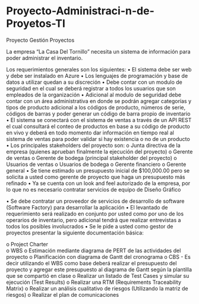 # Proyecto-Administraci-n-de-Proyetos-TI
Proyecto Gestión Proyectos


La empresa “La Casa Del Tornillo” necesita un sistema de información para poder administrar el inventario. 
 
Los requerimientos generales son los siguientes: 
• El sistema debe ser web y debe ser instalado en Azure 
• Los lenguajes de programación y base de datos a utilizar quedan a su discreción 
• Debe contar con un modulo de seguridad en el cual se deberá registrar a todos los usuarios que 
son empleados de la organización 
• Adicional al modulo de seguridad debe contar con un área administrativa en donde se podrán 
agregar categorías y tipos de producto adicional a los códigos de producto, números de serie, 
códigos de barras y poder generar un código de barra propio de inventario 
• El sistema se conectará con el sistema de ventas a través de un API REST el cual consultará el 
conteo de productos en base a su código de producto en vivo y deberá en todo momento dar 
información en tiempo real al sistema de ventas para poder validar si hay existencia o no de un 
producto 
• Los principales stakeholders del proyecto son: 
o Junta directiva de la empresa (quienes aprueban finalmente la ejecución del proyecto) 
o Gerente de ventas 
o Gerente de bodega (principal stakeholder del proyecto) 
o Usuarios de ventas 
o Usuarios de bodega 
o Gerente financiero 
o Gerente general 
• Se tiene estimado un presupuesto inicial de $100,000.00 pero se solicita a usted como gerente 
de proyecto que haga un presupuesto más refinado 
• Ya se cuenta con un look and feel autorizado de la empresa, por lo que no es necesario 
contratar servicios de equipo de Diseño Gráfico 
 
• Se debe contratar un proveedor de servicios de desarrollo de software (Software Factory) para 
desarrollar la aplicación 
• El levantado de requerimiento será realizado en conjunto por usted como por uno de los 
operarios de inventario, pero adicional tendrá que realizar entrevistas a todos los posibles 
involucrados 
• Se le pide a usted como gestor de proyectos presentar la siguiente documentación básica: 
 
o Project Charter  
o WBS 
o Estimación mediante diagrama de PERT de las actividades del proyecto 
o Planificación con diagrama de Gantt del cronograma 
o CBS - Es decir utilizando el WBS como base deberá realizar el presupuesto del proyecto y 
agregar este presupuesto al diagrama de Gantt según la plantilla que se compartió en 
clase 
o Realizar un listado de Test Cases y simular su ejecución (Test Results) 
o Realizar una RTM (Requirements Traceability Matrix) 
o Realizar un análisis cualitativo de riesgos (Utilizando la matriz de riesgos) 
o Realizar el plan de comunicaciones 
 


